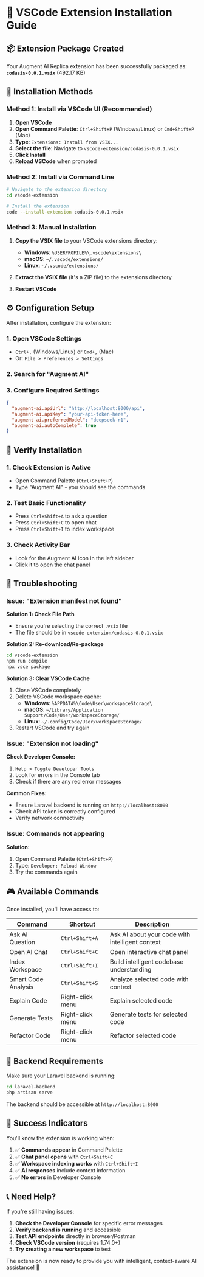 # 🚀 VSCode Extension Installation Guide

## 📦 **Extension Package Created**

Your Augment AI Replica extension has been successfully packaged as:
**`codasis-0.0.1.vsix`** (492.17 KB)

## 🔧 **Installation Methods**

### Method 1: Install via VSCode UI (Recommended)

1. **Open VSCode**
2. **Open Command Palette**: `Ctrl+Shift+P` (Windows/Linux) or `Cmd+Shift+P` (Mac)
3. **Type**: `Extensions: Install from VSIX...`
4. **Select the file**: Navigate to `vscode-extension/codasis-0.0.1.vsix`
5. **Click Install**
6. **Reload VSCode** when prompted

### Method 2: Install via Command Line

```bash
# Navigate to the extension directory
cd vscode-extension

# Install the extension
code --install-extension codasis-0.0.1.vsix
```

### Method 3: Manual Installation

1. **Copy the VSIX file** to your VSCode extensions directory:
   - **Windows**: `%USERPROFILE%\.vscode\extensions\`
   - **macOS**: `~/.vscode/extensions/`
   - **Linux**: `~/.vscode/extensions/`

2. **Extract the VSIX file** (it's a ZIP file) to the extensions directory
3. **Restart VSCode**

## ⚙️ **Configuration Setup**

After installation, configure the extension:

### 1. Open VSCode Settings
- `Ctrl+,` (Windows/Linux) or `Cmd+,` (Mac)
- Or: `File > Preferences > Settings`

### 2. Search for "Augment AI"

### 3. Configure Required Settings
```json
{
  "augment-ai.apiUrl": "http://localhost:8000/api",
  "augment-ai.apiKey": "your-api-token-here",
  "augment-ai.preferredModel": "deepseek-r1",
  "augment-ai.autoComplete": true
}
```

## 🎯 **Verify Installation**

### 1. Check Extension is Active
- Open Command Palette (`Ctrl+Shift+P`)
- Type "Augment AI" - you should see the commands

### 2. Test Basic Functionality
- Press `Ctrl+Shift+A` to ask a question
- Press `Ctrl+Shift+C` to open chat
- Press `Ctrl+Shift+I` to index workspace

### 3. Check Activity Bar
- Look for the Augment AI icon in the left sidebar
- Click it to open the chat panel

## 🚨 **Troubleshooting**

### Issue: "Extension manifest not found"

**Solution 1: Check File Path**
- Ensure you're selecting the correct `.vsix` file
- The file should be in `vscode-extension/codasis-0.0.1.vsix`

**Solution 2: Re-download/Re-package**
```bash
cd vscode-extension
npm run compile
npx vsce package
```

**Solution 3: Clear VSCode Cache**
1. Close VSCode completely
2. Delete VSCode workspace cache:
   - **Windows**: `%APPDATA%\Code\User\workspaceStorage\`
   - **macOS**: `~/Library/Application Support/Code/User/workspaceStorage/`
   - **Linux**: `~/.config/Code/User/workspaceStorage/`
3. Restart VSCode and try again

### Issue: "Extension not loading"

**Check Developer Console:**
1. `Help > Toggle Developer Tools`
2. Look for errors in the Console tab
3. Check if there are any red error messages

**Common Fixes:**
- Ensure Laravel backend is running on `http://localhost:8000`
- Check API token is correctly configured
- Verify network connectivity

### Issue: Commands not appearing

**Solution:**
1. Open Command Palette (`Ctrl+Shift+P`)
2. Type: `Developer: Reload Window`
3. Try the commands again

## 🎮 **Available Commands**

Once installed, you'll have access to:

| Command | Shortcut | Description |
|---------|----------|-------------|
| Ask AI Question | `Ctrl+Shift+A` | Ask AI about your code with intelligent context |
| Open AI Chat | `Ctrl+Shift+C` | Open interactive chat panel |
| Index Workspace | `Ctrl+Shift+I` | Build intelligent codebase understanding |
| Smart Code Analysis | `Ctrl+Shift+S` | Analyze selected code with context |
| Explain Code | Right-click menu | Explain selected code |
| Generate Tests | Right-click menu | Generate tests for selected code |
| Refactor Code | Right-click menu | Refactor selected code |

## 🔗 **Backend Requirements**

Make sure your Laravel backend is running:

```bash
cd laravel-backend
php artisan serve
```

The backend should be accessible at `http://localhost:8000`

## 🎉 **Success Indicators**

You'll know the extension is working when:

1. ✅ **Commands appear** in Command Palette
2. ✅ **Chat panel opens** with `Ctrl+Shift+C`
3. ✅ **Workspace indexing works** with `Ctrl+Shift+I`
4. ✅ **AI responses** include context information
5. ✅ **No errors** in Developer Console

## 📞 **Need Help?**

If you're still having issues:

1. **Check the Developer Console** for specific error messages
2. **Verify backend is running** and accessible
3. **Test API endpoints** directly in browser/Postman
4. **Check VSCode version** (requires 1.74.0+)
5. **Try creating a new workspace** to test

The extension is now ready to provide you with intelligent, context-aware AI assistance! 🚀
